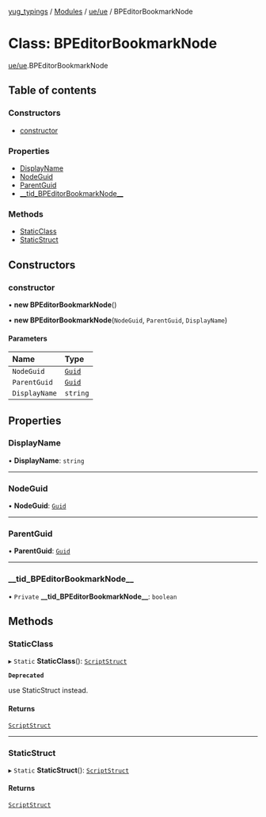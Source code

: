 [yug_typings](../README.md) / [Modules](../modules.md) / [ue/ue](../modules/ue_ue.md) / BPEditorBookmarkNode

# Class: BPEditorBookmarkNode

[ue/ue](../modules/ue_ue.md).BPEditorBookmarkNode

## Table of contents

### Constructors

- [constructor](ue_ue.BPEditorBookmarkNode.md#constructor)

### Properties

- [DisplayName](ue_ue.BPEditorBookmarkNode.md#displayname)
- [NodeGuid](ue_ue.BPEditorBookmarkNode.md#nodeguid)
- [ParentGuid](ue_ue.BPEditorBookmarkNode.md#parentguid)
- [\_\_tid\_BPEditorBookmarkNode\_\_](ue_ue.BPEditorBookmarkNode.md#__tid_bpeditorbookmarknode__)

### Methods

- [StaticClass](ue_ue.BPEditorBookmarkNode.md#staticclass)
- [StaticStruct](ue_ue.BPEditorBookmarkNode.md#staticstruct)

## Constructors

### constructor

• **new BPEditorBookmarkNode**()

• **new BPEditorBookmarkNode**(`NodeGuid`, `ParentGuid`, `DisplayName`)

#### Parameters

| Name | Type |
| :------ | :------ |
| `NodeGuid` | [`Guid`](ue_ue_s.Guid.md) |
| `ParentGuid` | [`Guid`](ue_ue_s.Guid.md) |
| `DisplayName` | `string` |

## Properties

### DisplayName

• **DisplayName**: `string`

___

### NodeGuid

• **NodeGuid**: [`Guid`](ue_ue_s.Guid.md)

___

### ParentGuid

• **ParentGuid**: [`Guid`](ue_ue_s.Guid.md)

___

### \_\_tid\_BPEditorBookmarkNode\_\_

• `Private` **\_\_tid\_BPEditorBookmarkNode\_\_**: `boolean`

## Methods

### StaticClass

▸ `Static` **StaticClass**(): [`ScriptStruct`](ue_ue.ScriptStruct.md)

**`Deprecated`**

use StaticStruct instead.

#### Returns

[`ScriptStruct`](ue_ue.ScriptStruct.md)

___

### StaticStruct

▸ `Static` **StaticStruct**(): [`ScriptStruct`](ue_ue.ScriptStruct.md)

#### Returns

[`ScriptStruct`](ue_ue.ScriptStruct.md)

